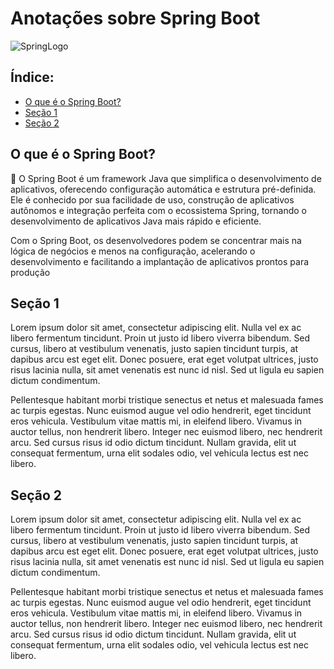 # Anotações sobre Spring Boot

![SpringLogo](https://miro.medium.com/v2/resize:fit:600/1*ljHUhFnaBissdRBe7DIo6g.png)

## Índice:
- [O que é o Spring Boot?](#resumo)
- [Seção 1](#secao1)
- [Seção 2](#secao2)


<a name="resumo"></a>
## O que é o Spring Boot?

:pushpin:	O Spring Boot é um framework Java que simplifica o desenvolvimento de aplicativos, oferecendo configuração automática e estrutura pré-definida. Ele é conhecido por sua facilidade de uso, construção de aplicativos autônomos e integração perfeita com o ecossistema Spring, tornando o desenvolvimento de aplicativos Java mais rápido e eficiente. 

Com o Spring Boot, os desenvolvedores podem se concentrar mais na lógica de negócios e menos na configuração, acelerando o desenvolvimento e facilitando a implantação de aplicativos prontos para produção

<a name="secao1"></a>
## Seção 1

Lorem ipsum dolor sit amet, consectetur adipiscing elit. Nulla vel ex ac libero fermentum tincidunt. Proin ut justo id libero viverra bibendum. Sed cursus, libero at vestibulum venenatis, justo sapien tincidunt turpis, at dapibus arcu est eget elit. Donec posuere, erat eget volutpat ultrices, justo risus lacinia nulla, sit amet venenatis est nunc id nisl. Sed ut ligula eu sapien dictum condimentum.

Pellentesque habitant morbi tristique senectus et netus et malesuada fames ac turpis egestas. Nunc euismod augue vel odio hendrerit, eget tincidunt eros vehicula. Vestibulum vitae mattis mi, in eleifend libero. Vivamus in auctor tellus, non hendrerit libero. Integer nec euismod libero, nec hendrerit arcu. Sed cursus risus id odio dictum tincidunt. Nullam gravida, elit ut consequat fermentum, urna elit sodales odio, vel vehicula lectus est nec libero.



<a name="secao2"></a>
## Seção 2

Lorem ipsum dolor sit amet, consectetur adipiscing elit. Nulla vel ex ac libero fermentum tincidunt. Proin ut justo id libero viverra bibendum. Sed cursus, libero at vestibulum venenatis, justo sapien tincidunt turpis, at dapibus arcu est eget elit. Donec posuere, erat eget volutpat ultrices, justo risus lacinia nulla, sit amet venenatis est nunc id nisl. Sed ut ligula eu sapien dictum condimentum.

Pellentesque habitant morbi tristique senectus et netus et malesuada fames ac turpis egestas. Nunc euismod augue vel odio hendrerit, eget tincidunt eros vehicula. Vestibulum vitae mattis mi, in eleifend libero. Vivamus in auctor tellus, non hendrerit libero. Integer nec euismod libero, nec hendrerit arcu. Sed cursus risus id odio dictum tincidunt. Nullam gravida, elit ut consequat fermentum, urna elit sodales odio, vel vehicula lectus est nec libero.
